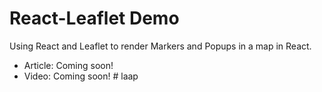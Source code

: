 # React-Leaflet Demo

Using React and Leaflet to render Markers and Popups in a map in React.

- Article: Coming soon!
- Video: Coming soon!
#   l a a p  
 